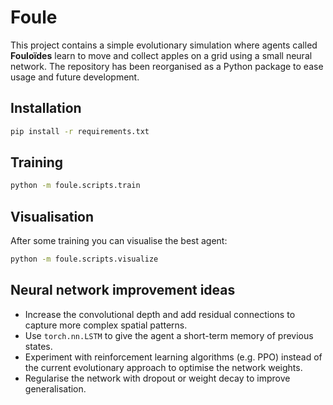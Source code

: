 # Foule

This project contains a simple evolutionary simulation where agents called
**Fouloïdes** learn to move and collect apples on a grid using a small neural
network. The repository has been reorganised as a Python package to ease
usage and future development.

## Installation

```bash
pip install -r requirements.txt
```

## Training

```bash
python -m foule.scripts.train
```

## Visualisation

After some training you can visualise the best agent:

```bash
python -m foule.scripts.visualize
```

## Neural network improvement ideas

- Increase the convolutional depth and add residual connections to capture more
  complex spatial patterns.
- Use `torch.nn.LSTM` to give the agent a short-term memory of previous states.
- Experiment with reinforcement learning algorithms (e.g. PPO) instead of the
  current evolutionary approach to optimise the network weights.
- Regularise the network with dropout or weight decay to improve generalisation.
